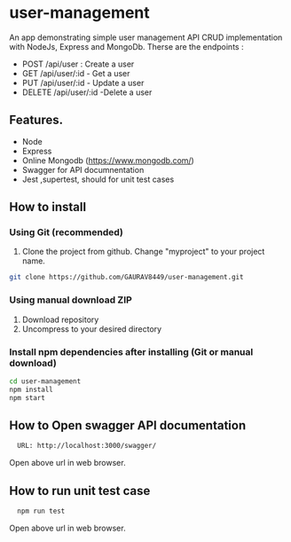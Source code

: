 # user-management
An app demonstrating simple user management API CRUD implementation with NodeJs, Express and MongoDb.
Therse are the endpoints :
- POST  /api/user : Create a user
- GET /api/user/:id - Get a user
- PUT /api/user/:id - Update a user
- DELETE /api/user/:id -Delete a user
## Features.
- Node
- Express
- Online Mongodb (https://www.mongodb.com/)
- Swagger for API documnentation
- Jest ,supertest, should for unit test cases

## How to install

### Using Git (recommended)

1.  Clone the project from github. Change "myproject" to your project name.

```bash
git clone https://github.com/GAURAV8449/user-management.git

```

### Using manual download ZIP

1.  Download repository
2.  Uncompress to your desired directory

### Install npm dependencies after installing (Git or manual download)

```bash
cd user-management
npm install
npm start
```

## How to Open swagger API documentation
```bash
  URL: http://localhost:3000/swagger/  
```
Open above url in web browser.

## How to run unit test case
```bash
  npm run test
```
Open above url in web browser.
